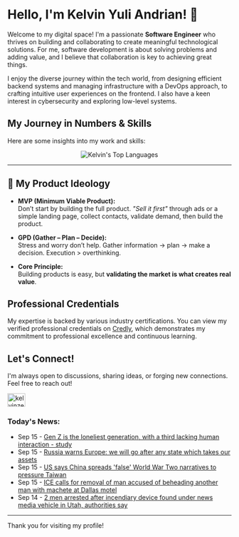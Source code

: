 # Hello, I'm Kelvin Yuli Andrian! 👋

Welcome to my digital space! I'm a passionate **Software Engineer** who thrives on building and collaborating to create meaningful technological solutions. For me, software development is about solving problems and adding value, and I believe that collaboration is key to achieving great things.

I enjoy the diverse journey within the tech world, from designing efficient backend systems and managing infrastructure with a DevOps approach, to crafting intuitive user experiences on the frontend. I also have a keen interest in cybersecurity and exploring low-level systems.

## My Journey in Numbers & Skills

Here are some insights into my work and skills:

<p align="center">
  <img src="https://github-readme-stats.vercel.app/api/top-langs/?username=kelvinzer0&layout=compact&theme=radical" alt="Kelvin's Top Languages" />
</p>

---

## 🚀 My Product Ideology

- **MVP (Minimum Viable Product):**  
  Don’t start by building the full product. *"Sell it first"* through ads or a simple landing page, collect contacts, validate demand, then build the product.

- **GPD (Gather – Plan – Decide):**  
  Stress and worry don’t help. Gather information → plan → make a decision. Execution > overthinking.

- **Core Principle:**  
  Building products is easy, but **validating the market is what creates real value**.

## Professional Credentials

My expertise is backed by various industry certifications. You can view my verified professional credentials on [Credly](https://www.credly.com/users/kelvin-yuli-andrian/badges), which demonstrates my commitment to professional excellence and continuous learning.

## Let's Connect!

I'm always open to discussions, sharing ideas, or forging new connections. Feel free to reach out!

<p align="left">
    <a href="https://linkedin.com/in/kelvinzero" target="blank"><img align="center" src="https://cdn.jsdelivr.net/npm/simple-icons@3.0.1/icons/linkedin.svg" alt="kelvinzero" height="30" width="40" /></a>
</p>

### Today's News:

<!-- feed start -->
- Sep 15 - [Gen Z is the loneliest generation, with a third lacking human interaction - study](https://www.yahoo.com/lifestyle/videos/gen-z-loneliest-generation-third-080632913.html)
- Sep 15 - [Russia warns Europe: we will go after any state which takes our assets](https://www.yahoo.com/news/articles/russia-warns-europe-state-takes-075916124.html)
- Sep 15 - [US says China spreads 'false' World War Two narratives to pressure Taiwan](https://www.yahoo.com/news/articles/us-says-china-spreads-false-045000631.html)
- Sep 15 - [ICE calls for removal of man accused of beheading another man with machete at Dallas motel](https://www.yahoo.com/news/articles/ice-calls-removal-man-accused-003038552.html)
- Sep 14 - [2 men arrested after incendiary device found under news media vehicle in Utah, authorities say](https://www.yahoo.com/news/articles/2-men-arrested-incendiary-device-210421342.html)
<!-- feed end -->

---

Thank you for visiting my profile!
